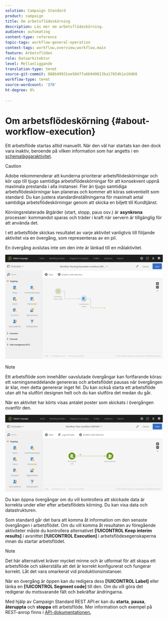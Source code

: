 ```yaml
---
solution: Campaign Standard
product: campaign
title: Om arbetsflödeskörning
description: Läs mer om arbetsflödeskörning.
audience: automating
content-type: reference
topic-tags: workflow-general-operation
context-tags: workflow,overview;workflow,main
feature: Arbetsflöden
role: Dataarkitektur
level: Mellanliggande
translation-type: tm+mt
source-git-commit: 088b49931ee5047fa6b949813ba17654b1e10d60
workflow-type: tm+mt
source-wordcount: '378'
ht-degree: 8%

---
```



# Om arbetsflödeskörning {#about-workflow-execution}

Ett arbetsflöde startas alltid manuellt. När den väl har startats kan den dock vara inaktiv, beroende på vilken information som har angetts i en [schemaläggaraktivitet](../../automating/using/scheduler.md).

>[!CAUTION]
>
> Adobe rekommenderar att kunderna prioriterar arbetsflödeskörningar och kör upp till tjugo samtidiga arbetsflödeskörningar för att konsekvent uppnå maximala prestanda i alla instanser. Fler än tjugo samtidiga arbetsflödeskörningar kan planeras och kommer att köras sekventiellt som standard. Du kan justera standardinställningarna för maximalt antal samtidiga arbetsflödeskörningar genom att skicka en biljett till Kundtjänst.

Körningsrelaterade åtgärder (start, stopp, paus osv.) är **asynkrona** processer: kommandot sparas och träder i kraft när servern är tillgänglig för att använda det.

I ett arbetsflöde skickas resultatet av varje aktivitet vanligtvis till följande aktivitet via en övergång, som representeras av en pil.

En övergång avslutas inte om den inte är länkad till en målaktivitet.

![](assets/wkf_execution_1.png)

>[!NOTE]
>
>Ett arbetsflöde som innehåller oavslutade övergångar kan fortfarande köras: ett varningsmeddelande genereras och arbetsflödet pausas när övergången är klar, men detta genererar inget fel. Du kan också starta ett arbetsflöde utan att ha slutfört designen helt och du kan slutföra det medan du går.

När en aktivitet har körts visas antalet poster som skickats i övergången ovanför den.

![](assets/wkf_transition_count.png)

Du kan öppna övergångar om du vill kontrollera att skickade data är korrekta under eller efter arbetsflödets körning. Du kan visa data och datastrukturen.

Som standard går det bara att komma åt information om den senaste övergången i arbetsflödet. Om du vill komma åt resultaten av föregående aktiviteter måste du kontrollera alternativet **[!UICONTROL Keep interim results]** i avsnittet **[!UICONTROL Execution]** i arbetsflödesegenskaperna innan du startar arbetsflödet.

>[!NOTE]
>
>Det här alternativet kräver mycket minne och är utformat för att skapa ett arbetsflöde och säkerställa att det är korrekt konfigurerat och fungerar korrekt. Låt det vara omarkerat vid produktionsinstanser.

När en övergång är öppen kan du redigera dess **[!UICONTROL Label]** eller länka en **[!UICONTROL Segment code]** till den. Om du vill göra det redigerar du motsvarande fält och bekräftar ändringarna.

Med hjälp av Campaign Standard REST API:er kan du **starta**, **pausa**, **återuppta** och **stoppa** ett arbetsflöde. Mer information och exempel på REST-anrop finns i [API-dokumentationen.](../../api/using/controlling-a-workflow.md)
